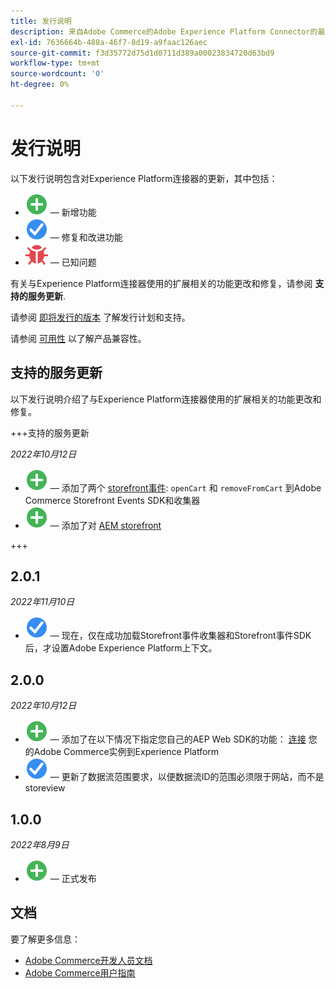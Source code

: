 ```yaml
---
title: 发行说明
description: 来自Adobe Commerce的Adobe Experience Platform Connector的最新发行信息。
exl-id: 7636664b-488a-46f7-8d19-a9faac126aec
source-git-commit: f3d35772d75d1d0711d389a00023834720d63bd9
workflow-type: tm+mt
source-wordcount: '0'
ht-degree: 0%

---
```


# 发行说明

以下发行说明包含对Experience Platform连接器的更新，其中包括：

* ![新建](../assets/new.svg)  — 新增功能
* ![修复](../assets/fix.svg)  — 修复和改进功能
* ![错误](../assets/bug.svg)  — 已知问题

有关与Experience Platform连接器使用的扩展相关的功能更改和修复，请参阅 **支持的服务更新**.

请参阅 [即将发行的版本](https://experienceleague.adobe.com/docs/commerce-operations/release/schedule.html) 了解发行计划和支持。

请参阅 [可用性](https://experienceleague.adobe.com/docs/commerce-operations/release/availability.html) 以了解产品兼容性。

## 支持的服务更新

以下发行说明介绍了与Experience Platform连接器使用的扩展相关的功能更改和修复。

+++支持的服务更新

_2022年10月12日_

* ![新建](../assets/new.svg)  — 添加了两个 [storefront事件](events.md): `openCart` 和 `removeFromCart` 到Adobe Commerce Storefront Events SDK和收集器
* ![新建](../assets/new.svg)  — 添加了对 [AEM storefront](overview.md#aem-support)

+++

## 2.0.1

_2022年11月10日_

* ![修复的问题](../assets/fix.svg)  — 现在，仅在成功加载Storefront事件收集器和Storefront事件SDK后，才设置Adobe Experience Platform上下文。

## 2.0.0

_2022年10月12日_

* ![新建](../assets/new.svg)  — 添加了在以下情况下指定您自己的AEP Web SDK的功能： [连接](connect-data.md) 您的Adobe Commerce实例到Experience Platform
* ![修复](../assets/fix.svg)  — 更新了数据流范围要求，以便数据流ID的范围必须限于网站，而不是storeview

## 1.0.0

_2022年8月9日_

* ![新建](../assets/new.svg)  — 正式发布

## 文档

要了解更多信息：

* [Adobe Commerce开发人员文档](https://devdocs.magento.com/)
* [Adobe Commerce用户指南](https://docs.magento.com/user-guide/)
